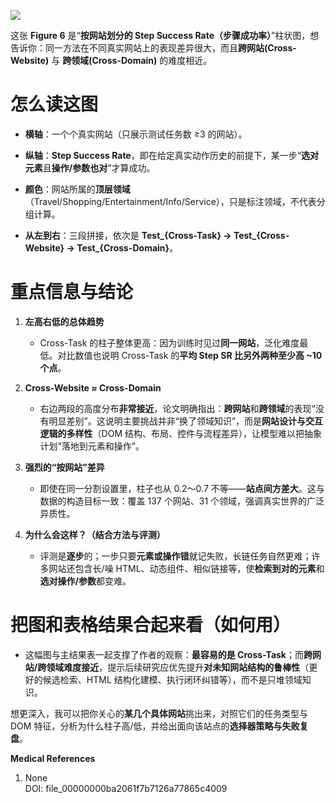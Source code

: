 ![](https://cc-407-1376569927.cos.ap-guangzhou.myqcloud.com/cc-407-1376569927/images-obsidian/202510051157446.png)

这张 **Figure 6** 是“**按网站划分的 Step Success Rate（步骤成功率）**”柱状图，想告诉你：同一方法在不同真实网站上的表现差异很大，而且**跨网站(Cross-Website)** 与 **跨领域(Cross-Domain)** 的难度相近。

# 怎么读这图

- **横轴**：一个个真实网站（只展示测试任务数 ≥3 的网站）。
    
- **纵轴**：**Step Success Rate**，即在给定真实动作历史的前提下，某一步“**选对元素**且**操作/参数也对**”才算成功。
    
- **颜色**：网站所属的**顶层领域**（Travel/Shopping/Entertainment/Info/Service），只是标注领域，不代表分组计算。
    
- **从左到右**：三段拼接，依次是 **Test_{Cross-Task} → Test_{Cross-Website} → Test_{Cross-Domain}**。
    

# 重点信息与结论

1. **左高右低的总体趋势**
    
    - Cross-Task 的柱子整体更高：因为训练时见过**同一网站**，泛化难度最低。对比数值也说明 Cross-Task 的**平均 Step SR 比另外两种至少高 ~10 个点**。
        
2. **Cross-Website ≈ Cross-Domain**
    
    - 右边两段的高度分布**非常接近**，论文明确指出：**跨网站**和**跨领域**的表现“没有明显差别”。这说明主要挑战并非“换了领域知识”，而是**网站设计与交互逻辑的多样性**（DOM 结构、布局、控件与流程差异），让模型难以把抽象计划“落地到元素和操作”。
        
3. **强烈的“按网站”差异**
    
    - 即使在同一分割设置里，柱子也从 0.2～0.7 不等——**站点间方差大**。这与数据的构造目标一致：覆盖 137 个网站、31 个领域，强调真实世界的广泛异质性。
        
4. **为什么会这样？（结合方法与评测）**
    
    - 评测是**逐步**的；一步只要**元素或操作错**就记失败，长链任务自然更难；许多网站还包含长/噪 HTML、动态组件、相似链接等，使**检索到对的元素**和**选对操作/参数**都变难。
        

# 把图和表格结果合起来看（如何用）

- 这幅图与主结果表一起支撑了作者的观察：**最容易的是 Cross-Task**；而**跨网站/跨领域难度接近**，提示后续研究应优先提升**对未知网站结构的鲁棒性**（更好的候选检索、HTML 结构化建模、执行闭环纠错等），而不是只堆领域知识。
    

想更深入，我可以把你关心的**某几个具体网站**挑出来，对照它们的任务类型与 DOM 特征，分析为什么柱子高/低，并给出面向该站点的**选择器策略与失败复盘**。

**Medical References**

1. None  
    DOI: file_00000000ba2061f7b7126a77865c4009